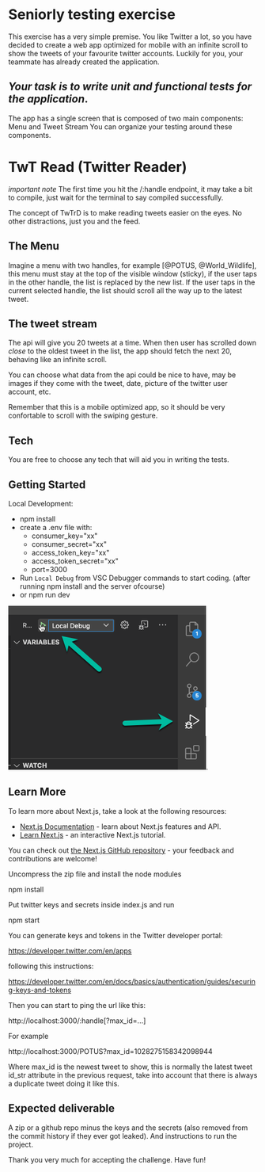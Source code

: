 Seniorly testing exercise
=================

This exercise has a very simple premise. You like Twitter a lot, so you have
decided to create a web app optimized for mobile with an infinite scroll to show
the tweets of your favourite twitter accounts. Luckily for you, your teammate has already created the application.

## *Your task is to write unit and functional tests for the application*.
The app has a single screen that is composed of two main components: Menu and Tweet Stream
You can organize your testing around these components.

# TwT Read (Twitter Reader)
*important note* The first time you hit the /:handle endpoint, it may take a bit to compile, just wait for the terminal to say compiled successfully.

The concept of TwTrD is to make reading tweets easier on the eyes. No other distractions, just you and the feed.


The Menu
--------

Imagine a menu with two handles, for example [@POTUS, @World_Wildlife], this
menu must stay at the top of the visible window (sticky), if the user taps in
the other handle, the list is replaced by the new list. If the user taps in the
current selected handle, the list should scroll all the way up to the latest
tweet.


The tweet stream
----------------

The api will give you 20 tweets at a time. When then user has scrolled down
_close_ to the oldest tweet in the list, the app should fetch the next 20,
behaving like an infinite scroll.

You can choose what data from the api could be nice to have, may be images if
they come with the tweet, date, picture of the twitter user account, etc.

Remember that this is a mobile optimized app, so it should be very confortable
to scroll with the swiping gesture.

Tech
----

You are free to choose any tech that will aid you in writing the tests.

## Getting Started
Local Development:
  - npm install
  - create a .env file with:
    - consumer_key="xx"
    - consumer_secret="xx"
    - access_token_key="xx"
    - access_token_secret="xx"
    - port=3000
  - Run `Local Debug` from VSC Debugger commands to start coding. (after running npm install and the server ofcourse)
  - or npm run dev

![`Local Debug`](./readme_assets/vsc_debug_start.png).


## Learn More

To learn more about Next.js, take a look at the following resources:

- [Next.js Documentation](https://nextjs.org/docs) - learn about Next.js features and API.
- [Learn Next.js](https://nextjs.org/learn) - an interactive Next.js tutorial.

You can check out [the Next.js GitHub repository](https://github.com/vercel/next.js/) - your feedback and contributions are welcome!



Uncompress the zip file and install the node modules

  npm install

Put twitter keys and secrets inside index.js and run

  npm start

You can generate keys and tokens in the Twitter developer portal:

  https://developer.twitter.com/en/apps
  
following this instructions:

  https://developer.twitter.com/en/docs/basics/authentication/guides/securing-keys-and-tokens

Then you can start to ping the url like this:

  http://localhost:3000/:handle[?max_id=...]

For example

  http://localhost:3000/POTUS?max_id=1028275158342098944

Where max_id is the newest tweet to show, this is normally the latest tweet
id_str attribute in the previous request, take into account that there is always
a duplicate tweet doing it like this.

Expected deliverable
--------------------

A zip or a github repo minus the keys and the secrets (also removed from the 
commit history if they ever got leaked). And instructions to run the project.


Thank you very much for accepting the challenge. Have fun!
